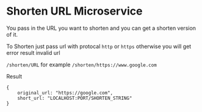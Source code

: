 # Shorten URL Microservice

You pass in the URL you want to shorten and you can get a shorten version of it.

To Shorten just pass url with protocal `http` or `https` otherwise you will get error result invalid url

`/shorten/URL` for example `/shorten/https://www.google.com`

Result

```
{
	original_url: "https://google.com",
	short_url: "LOCALHOST:PORT/SHORTEN_STRING"
}
```

